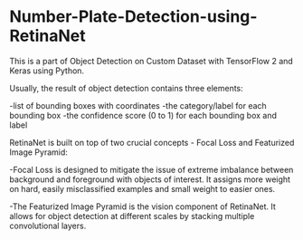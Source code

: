 # Number-Plate-Detection-using-RetinaNet
This is a part of Object Detection on Custom Dataset with TensorFlow 2 and Keras using Python.

Usually, the result of object detection contains three elements:

-list of bounding boxes with coordinates
-the category/label for each bounding box
-the confidence score (0 to 1) for each bounding box and label

RetinaNet is built on top of two crucial concepts - Focal Loss and Featurized Image Pyramid:

-Focal Loss is designed to mitigate the issue of extreme imbalance between background and foreground with objects of interest. It assigns more weight on hard, easily misclassified examples and small weight to easier ones.

-The Featurized Image Pyramid is the vision component of RetinaNet. It allows for object detection at different scales by stacking multiple convolutional layers.
